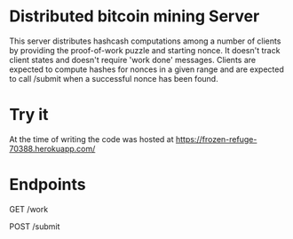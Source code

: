 # Distributed bitcoin mining Server

This server distributes hashcash computations among a number of clients by
providing the proof-of-work puzzle and starting nonce. It doesn't track client
states and doesn't require 'work done' messages. Clients are expected to compute
hashes for nonces in a given range and are expected to call /submit when a
successful nonce has been found.

# Try it

At the time of writing the code was hosted at https://frozen-refuge-70388.herokuapp.com/

# Endpoints

GET /work

POST /submit

